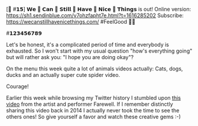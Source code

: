 [📩 #𝟭𝟱] 𝗪𝗲 👏 𝗖𝗮𝗻 👏 𝗦𝘁𝗶𝗹𝗹 👏 𝗛𝗮𝘃𝗲 👏 𝗡𝗶𝗰𝗲 👏 𝗧𝗵𝗶𝗻𝗴𝘀 is out!
Online version: https://sh1.sendinblue.com/v7ohzfapht7e.html?t=1616285202
Subscribe: https://wecanstillhavenicethings.com/
#FeelGood 🍃✨

#𝟭𝟮𝟯𝟰𝟱𝟲𝟳𝟴𝟵

Let's be honest, it's a complicated period of time and everybody is exhausted.
So I won't start with my usual question "how's everything going" but will rather ask you: "I hope you are doing okay"?

On the menu this week quite a lot of animals videos actually: Cats, dogs, ducks and an actually super cute spider video.

Courage!

Earlier this week while browsing my Twitter history I stumbled upon <a class='email-link' href='#' target='_blank'>this video</a> from the artist and performer Farewell.
If I remember distinctly sharing this video back in 2014 I actually never took the time to see the others ones!
So give yourself a favor and watch these creative gems :-)

